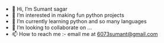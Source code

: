 - 👋 Hi, I’m Sumant sagar
- 👀 I’m interested in making fun python projects 
- 🌱 I’m currently learning python and so many languages
- 💞️ I’m looking to collaborate on ...
- 📫 How to reach me :- email me at 6073sumant@gmail.com
<!---
sumant6073/sumant6073 is a ✨ special ✨ repository because its `README.md` (this file) appears on your GitHub profile.
You can click the Preview link to take a look at your changes.
--->
